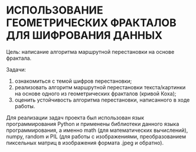 # ИСПОЛЬЗОВАНИЕ ГЕОМЕТРИЧЕСКИХ ФРАКТАЛОВ ДЛЯ ШИФРОВАНИЯ ДАННЫХ

Цель: написание алгоритма маршрутной перестановки на основе фрактала.

Задачи: 
1. ознакомиться с темой шифров перестановки;
2. реализовать алгоритм маршрутной перестановки текста/картинки на основе одного из геометрических фракталов (кривой Коха);
3. оценить устойчивость алгоритма перестановки, написанного в ходе работы.

Для реализации задач проекта был использован язык программирования Python и применены библиотеки данного языка программирования, а именно math (для математических вычислений), numpy, random и PIL (для работы с изображениями, преобразованием пиксельных матриц в изображения формата .jpeg и обратно).
